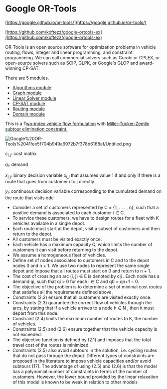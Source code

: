 # Google OR-Tools

[https://google.github.io/or-tools/](https://google.github.io/or-tools/)

[https://github.com/koftezz/google-ortools-ex](https://github.com/koftezz/google-ortools-ex)

OR-Tools is an open source software for optimization problems in vehicle routing, flows, integer and linear programming, and constraint programming. We can call commercial solvers such as Gurobi or CPLEX, or open-source solvers such as SCIP, GLPK, or Google's GLOP and award-winning CP-SAT.

There are 5 modules.

- [Algorithms module](https://google.github.io/or-tools/python/ortools/algorithms/pywrapknapsack_solver.html)
- [Graph module](https://google.github.io/or-tools/python/ortools/graph/pywrapgraph.html)
- [Linear Solver module](https://google.github.io/or-tools/python/ortools/linear_solver/pywraplp.html)
- [CP-SAT module](https://google.github.io/or-tools/python/ortools/sat/python/cp_model.html)
- [Routing module](https://google.github.io/or-tools/python/ortools/constraint_solver/pywrapcp.html)
- [Domain module](https://google.github.io/or-tools/python/ortools/util/sorted_interval_list.html)

This is a T[wo-index vehicle flow formulation](https://arxiv.org/pdf/1606.01935.pdf) with [Miller-Tucker-Zemlin subtour elimination constraint.](https://how-to.aimms.com/Articles/332/332-Miller-Tucker-Zemlin-formulation.html)

![Google%20OR-Tools%2041fee5f704b949a6972b7f378b6168af/Untitled.png](Google%20OR-Tools%2041fee5f704b949a6972b7f378b6168af/Untitled.png)

$c_{i, j}$: cost matrix

$q_{i}$: demand

$x_{i, j}$: binary decision variable $x_{i, j}$ that assumes value 1 if and only if there is a route that goes from customer i to j directly.

$y_{i}$: continuous decision variable corresponding to the cumulated demand on the route that visits ode

- Consider a set of customers represented by C = {1, . . . , n}, such that a positive demand
is associated to each customer i ∈ C.
- To service these customers, we have to design routes for a fleet with K vehicles available in a single depot.
- Each route must start at the depot, visit a subset of customers and then return to the depot.
- All customers must be visited exactly once.
- Each vehicle has a maximum capacity Q, which limits the number of customers it can
visit before returning to the depot.
- We assume a homogeneous fleet of vehicles.
- Define set of nodes associated to customers in C and to the depot nodes 0 and n + 1. We use two nodes to represent the same single depot and impose that all routes must start on 0 and return to n + 1.
- The cost of crossing an arc (i, j) ∈ E is denoted by cij . Each node has a demand qi, such that qi > 0 for each i ∈ C and q0 = qn+1 = 0.
- The objective of the problem is to determine a set of minimal cost routes that satisfies all the requirements defined above.
- Constraints (2.2) ensure that all customers are visited exactly once.
- Constraints (2.3) guarantee the correct flow of vehicles through the arcs, by stating that if a vehicle arrives to a node h ∈ N , then it must depart from this node.
- Constraint (2.4) limits the maximum number of routes to K, the number of vehicles.
- Constraints (2.5) and (2.6) ensure together that the vehicle capacity is not exceeded.
- The objective function is defined by (2.1) and imposes that the total travel cost of the routes is minimized.
- Constraints (2.5) also avoid subtours in the solution, i.e. cycling routes that do not pass
through the depot. Different types of constraints are proposed in the literature to impose
vehicle capacities and/or avoid subtours [17]. The advantage of using (2.5) and (2.6) is that
the model has a polynomial number of constraints in terms of the number of customers.
However, the lower bound provided by the linear relaxation of this model is known to be
weak in relation to other models